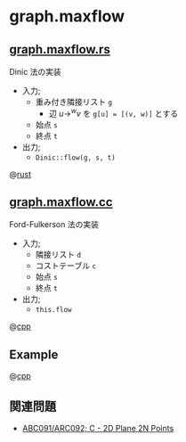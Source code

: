 # graph.maxflow

## [graph.maxflow.rs](graph.maxflow.rs)

Dinic 法の実装

- 入力;
    - 重み付き隣接リスト `g`
        - 辺 $u \longrightarrow^w v$ を `g[u] = [(v, w)]` とする
    - 始点 `s`
    - 終点 `t`
- 出力;
    - `Dinic::flow(g, s, t)`

@[rust](graph.maxflow.rs)

## [graph.maxflow.cc](graph.maxflow.cc)

Ford-Fulkerson 法の実装

- 入力;
    - 隣接リスト `d`
    - コストテーブル `c`
    - 始点 `s`
    - 終点 `t`
- 出力;
    - `this.flow`

@[cpp](graph.maxflow.cc)

## Example

@[cpp](graph.maxflow.ex.cc)

## 関連問題

- [ABC091/ARC092; C - 2D Plane 2N Points](https://beta.atcoder.jp/contests/arc092/tasks/arc092_a)
